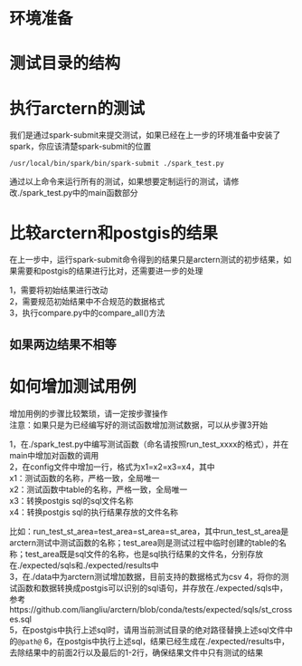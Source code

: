 # 环境准备

# 测试目录的结构

# 执行arctern的测试
我们是通过spark-submit来提交测试，如果已经在上一步的环境准备中安装了spark，你应该清楚spark-submit的位置

`/usr/local/bin/spark/bin/spark-submit ./spark_test.py`

通过以上命令来运行所有的测试，如果想要定制运行的测试，请修改./spark_test.py中的main函数部分

# 比较arctern和postgis的结果
在上一步中，运行spark-submit命令得到的结果只是arctern测试的初步结果，如果需要和postgis的结果进行比对，还需要进一步的处理

1，需要将初始结果进行改动  
2，需要规范初始结果中不合规范的数据格式  
3，执行compare.py中的compare_all()方法  

## 如果两边结果不相等

# 如何增加测试用例
增加用例的步骤比较繁琐，请一定按步骤操作  
注意：如果只是为已经编写好的测试函数增加测试数据，可以从步骤3开始

1，在./spark_test.py中编写测试函数（命名请按照run_test_xxxx的格式），并在main中增加对函数的调用  
2，在config文件中增加一行，格式为x1=x2=x3=x4，其中  
   x1：测试函数的名称，严格一致，全局唯一  
   x2：测试函数中table的名称，严格一致，全局唯一  
   x3：转换postgis sql的sql文件名称  
   x4：转换postgis sql的执行结果存放的文件名称  

   比如：run_test_st_area=test_area=st_area=st_area，其中run_test_st_area是arctern测试中测试函数的名称；test_area则是测试过程中临时创建的table的名称；test_area既是sql文件的名称，也是sql执行结果的文件名，分别存放在./expected/sqls和./expected/results中  
3，在./data中为arctern测试增加数据，目前支持的数据格式为csv
4，将你的测试函数和数据转换成postgis可以识别的sql语句，并存放在./expected/sqls中，参考https://github.com/liangliu/arctern/blob/conda/tests/expected/sqls/st_crosses.sql  
5，在postgis中执行上述sql时，请用当前测试目录的绝对路径替换上述sql文件中的`@path@`
6，在postgis中执行上述sql，结果已经生成在./expected/results中，去除结果中的前面2行以及最后的1-2行，确保结果文件中只有测试的结果
